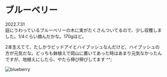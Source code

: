 # ブルーベリー

2022.7.31<br />
庭にうわっているブルーベリーの木に実がたくさんついてるので、少し収穫しました。1/4ぐらい摘んだかな。170gほど。

2本生えてて、たしかラピッドアイとハイブッシュなんだけど、ハイブッシュの方が元気だな。どっちも鉢植えで岡山に置いてあった時はあまり元気なかったんですが、地植えにしたら、やたら伸び伸びしてます ^^;

![blueberry](blueberry.png)
